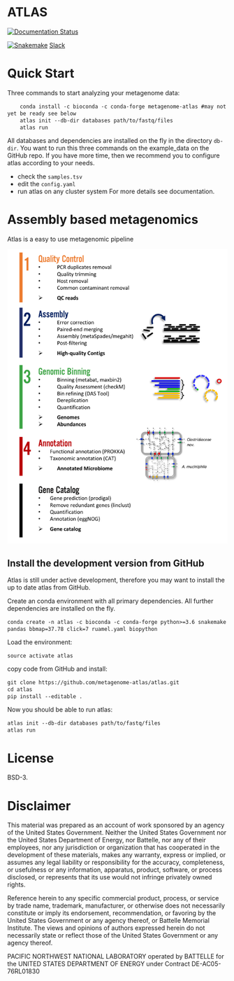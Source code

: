 # ATLAS

[![Documentation Status](https://readthedocs.org/projects/metagenome-atlas/badge/?version=latest)](https://metagenome-atlas.readthedocs.io/en/latest/?badge=latest)

[![Snakemake](https://img.shields.io/badge/snakemake-≥5.2-brightgreen.svg)](https://snakemake.bitbucket.io)
[Slack](https://join.slack.com/t/metagenome-atlas/shared_invite/enQtNTEzMDk2NzI4NjI5LWYxMDVhMzNhMzY3ZDBlOTVjOWI1YzMzNjgwMTZkMDQ0MTNjMDUxZDBhMDkzOTdkMDdiYTAwZDRiOWUwMTY0NDU)



# Quick Start

Three commands to start analyzing your metagenome data:
```
    conda install -c bioconda -c conda-forge metagenome-atlas #may not yet be ready see below
    atlas init --db-dir databases path/to/fastq/files
    atlas run
```
All databases and dependencies are installed on the fly in the directory `db-dir`.
You want to run this three commands on the example_data on the GitHub repo.
If you have more time, then  we recommend you to configure atlas according to your needs.
  - check the `samples.tsv`
  - edit the `config.yaml`
  - run atlas on any cluster system
For more details see documentation.

# Assembly based metagenomics

Atlas is a easy to use metagenomic pipeline

![scheme of workflow](resources/images/ATLAS_scheme.png?raw=true)


## Install the development version from GitHub
Atlas is still under active development, therefore you may want to install the up to date atlas from GitHub.

Create an conda environment with all primary dependencies. All further dependencies are installed on the fly.
```
conda create -n atlas -c bioconda -c conda-forge python>=3.6 snakemake pandas bbmap=37.78 click=7 ruamel.yaml biopython
```
Load the environment:
```
source activate atlas
```
copy code from GitHub and install:
```
git clone https://github.com/metagenome-atlas/atlas.git
cd atlas
pip install --editable .
```
Now you should be able to run atlas:
```
atlas init --db-dir databases path/to/fastq/files
atlas run
```


# License

BSD-3.

# Disclaimer

This material was prepared as an account of work sponsored by an agency of the
United States Government.  Neither the United States Government nor the United
States Department of Energy, nor Battelle, nor any of their employees, nor any
jurisdiction or organization that has cooperated in the development of these
materials, makes any warranty, express or implied, or assumes any legal
liability or responsibility for the accuracy, completeness, or usefulness or
any information, apparatus, product, software, or process disclosed, or
represents that its use would not infringe privately owned rights.

Reference herein to any specific commercial product, process, or service by
trade name, trademark, manufacturer, or otherwise does not necessarily
constitute or imply its endorsement, recommendation, or favoring by the United
States Government or any agency thereof, or Battelle Memorial Institute. The
views and opinions of authors expressed herein do not necessarily state or
reflect those of the United States Government or any agency thereof.

PACIFIC NORTHWEST NATIONAL LABORATORY operated by BATTELLE for the UNITED
STATES DEPARTMENT OF ENERGY under Contract DE-AC05-76RL01830
